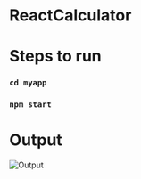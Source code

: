 # ReactCalculator

# Steps to run

### `cd myapp`
### `npm start`

# Output

![Output](myapp/output/Calculator_Output.png)
